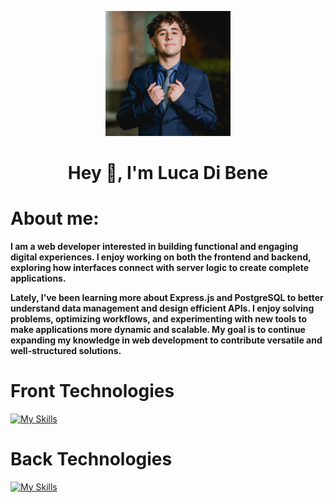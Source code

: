 <p align="center">
    <img width="200" src="img/Me.jpg">
</p>

<h1 align="center">Hey 👋, I'm Luca Di Bene</h1>
<h1>About me:</h1>
<b>I am a web developer interested in building functional and engaging digital experiences. I enjoy working on both the frontend and backend, exploring how interfaces connect with server logic to create complete applications.<br>

Lately, I’ve been learning more about Express.js and PostgreSQL to better understand data management and design efficient APIs. I enjoy solving problems, optimizing workflows, and experimenting with new tools to make applications more dynamic and scalable. My goal is to continue expanding my knowledge in web development to contribute versatile and well-structured solutions.</b>

<h1>Front Technologies</h1>

[![My Skills](https://skillicons.dev/icons?i=html,css,js,react)](https://skillicons.dev)

<h1>Back Technologies</h1>

[![My Skills](https://skillicons.dev/icons?i=nodejs,express,postgres,java,spring)](https://skillicons.dev)
